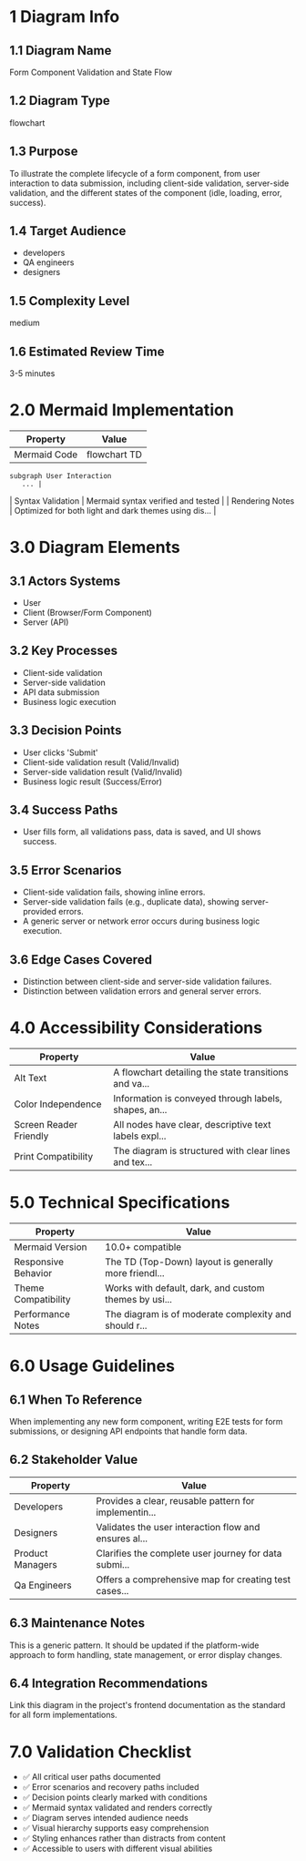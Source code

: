 # 1 Diagram Info

## 1.1 Diagram Name

Form Component Validation and State Flow

## 1.2 Diagram Type

flowchart

## 1.3 Purpose

To illustrate the complete lifecycle of a form component, from user interaction to data submission, including client-side validation, server-side validation, and the different states of the component (idle, loading, error, success).

## 1.4 Target Audience

- developers
- QA engineers
- designers

## 1.5 Complexity Level

medium

## 1.6 Estimated Review Time

3-5 minutes

# 2.0 Mermaid Implementation

| Property | Value |
|----------|-------|
| Mermaid Code | flowchart TD
    subgraph User Interaction
       ... |
| Syntax Validation | Mermaid syntax verified and tested |
| Rendering Notes | Optimized for both light and dark themes using dis... |

# 3.0 Diagram Elements

## 3.1 Actors Systems

- User
- Client (Browser/Form Component)
- Server (API)

## 3.2 Key Processes

- Client-side validation
- Server-side validation
- API data submission
- Business logic execution

## 3.3 Decision Points

- User clicks 'Submit'
- Client-side validation result (Valid/Invalid)
- Server-side validation result (Valid/Invalid)
- Business logic result (Success/Error)

## 3.4 Success Paths

- User fills form, all validations pass, data is saved, and UI shows success.

## 3.5 Error Scenarios

- Client-side validation fails, showing inline errors.
- Server-side validation fails (e.g., duplicate data), showing server-provided errors.
- A generic server or network error occurs during business logic execution.

## 3.6 Edge Cases Covered

- Distinction between client-side and server-side validation failures.
- Distinction between validation errors and general server errors.

# 4.0 Accessibility Considerations

| Property | Value |
|----------|-------|
| Alt Text | A flowchart detailing the state transitions and va... |
| Color Independence | Information is conveyed through labels, shapes, an... |
| Screen Reader Friendly | All nodes have clear, descriptive text labels expl... |
| Print Compatibility | The diagram is structured with clear lines and tex... |

# 5.0 Technical Specifications

| Property | Value |
|----------|-------|
| Mermaid Version | 10.0+ compatible |
| Responsive Behavior | The TD (Top-Down) layout is generally more friendl... |
| Theme Compatibility | Works with default, dark, and custom themes by usi... |
| Performance Notes | The diagram is of moderate complexity and should r... |

# 6.0 Usage Guidelines

## 6.1 When To Reference

When implementing any new form component, writing E2E tests for form submissions, or designing API endpoints that handle form data.

## 6.2 Stakeholder Value

| Property | Value |
|----------|-------|
| Developers | Provides a clear, reusable pattern for implementin... |
| Designers | Validates the user interaction flow and ensures al... |
| Product Managers | Clarifies the complete user journey for data submi... |
| Qa Engineers | Offers a comprehensive map for creating test cases... |

## 6.3 Maintenance Notes

This is a generic pattern. It should be updated if the platform-wide approach to form handling, state management, or error display changes.

## 6.4 Integration Recommendations

Link this diagram in the project's frontend documentation as the standard for all form implementations.

# 7.0 Validation Checklist

- ✅ All critical user paths documented
- ✅ Error scenarios and recovery paths included
- ✅ Decision points clearly marked with conditions
- ✅ Mermaid syntax validated and renders correctly
- ✅ Diagram serves intended audience needs
- ✅ Visual hierarchy supports easy comprehension
- ✅ Styling enhances rather than distracts from content
- ✅ Accessible to users with different visual abilities

